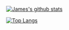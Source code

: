 [![James's github stats](https://github-readme-stats.vercel.app/api?username=jamesgrams&show_icons=true&theme=dark)](https://github.com/anuraghazra/github-readme-stats)

[![Top Langs](https://github-readme-stats.vercel.app/api/top-langs/?username=jamesgrams&layout=compact&theme=dark)](https://github.com/anuraghazra/github-readme-stats)
